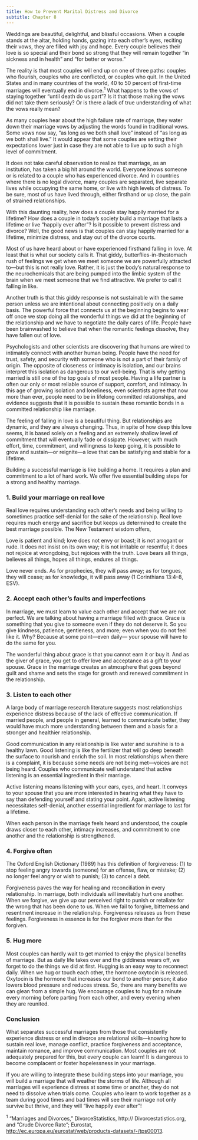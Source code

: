 ```yaml
---
title: How to Prevent Marital Distress and Divorce
subtitle: Chapter 8
---
```


Weddings are beautiful, delightful, and blissful occasions. When a couple stands at the altar, holding hands, gazing into each other’s eyes, reciting their vows, they are filled with joy and hope. Every couple believes their love is so special and their bond so strong that they will remain together “in sickness and in health” and “for better or worse.”

The reality is that most couples will end up on one of three paths: couples who flourish, couples who are conflicted, or couples who quit. In the United States and in many countries of the world, 40 to 50 percent of first-time marriages will eventually end in divorce.<sup>1</sup> What happens to the vows of staying together “until death do us part”? Is it that those making the vows did not take them seriously? Or is there a lack of true understanding of what the vows really mean?

As many couples hear about the high failure rate of marriage, they water down their marriage vows by adjusting the words found in traditional vows. Some vows now say, “as long as we both shall love” instead of “as long as we both shall live.” It would appear that some couples are setting their expectations lower just in case they are not able to live up to such a high level of commitment.

It does not take careful observation to realize that marriage, as an institution, has taken a big hit around the world. Everyone knows someone or is related to a couple who has experienced divorce. And in countries where there is no legal divorce, many couples are separated, live separate lives while occupying the same home, or live with high levels of distress. To be sure, most of us have lived through, either firsthand or up close, the pain of strained relationships.

With this daunting reality, how does a couple stay happily married for a lifetime? How does a couple in today’s society build a marriage that lasts a lifetime or live “happily ever after”? Is it possible to prevent distress and divorce? Well, the good news is that couples can stay happily married for a lifetime, minimize distress, and stay out of the divorce courts.

Most of us have heard about or have experienced firsthand falling in love. At least that is what our society calls it. That giddy, butterflies-in-thestomach rush of feelings we get when we meet someone we are powerfully attracted to—but this is not really love. Rather, it is just the body’s natural response to the neurochemicals that are being pumped into the limbic system of the brain when we meet someone that we find attractive. We prefer to call it falling in like.

Another truth is that this giddy response is not sustainable with the same person unless we are intentional about connecting positively on a daily basis. The powerful force that connects us at the beginning begins to wear off once we stop doing all the wonderful things we did at the beginning of the relationship and we have to negotiate the daily cares of life. People have been brainwashed to believe that when the romantic feelings dissolve, they have fallen out of love.

Psychologists and other scientists are discovering that humans are wired to intimately connect with another human being. People have the need for trust, safety, and security with someone who is not a part of their family of origin. The opposite of closeness or intimacy is isolation, and our brains interpret this isolation as dangerous to our well-being. That is why getting married is still one of the top goals of most people. Having a life partner is often our only or most reliable source of support, comfort, and intimacy. In this age of growing isolation and loneliness, even scientists agree that now more than ever, people need to be in lifelong committed relationships, and evidence suggests that it is possible to sustain these romantic bonds in a committed relationship like marriage.

The feeling of falling in love is a beautiful thing. But relationships are dynamic, and they are always changing. Thus, in spite of how deep this love seems, it is based solely on a feeling and an extremely shallow level of commitment that will eventually fade or dissipate. However, with much effort, time, commitment, and willingness to keep going, it is possible to grow and sustain—or reignite—a love that can be satisfying and stable for a lifetime.

Building a successful marriage is like building a home. It requires a plan and commitment to a lot of hard work. We offer five essential building steps for a strong and healthy marriage.

### 1. Build your marriage on real love

Real love requires understanding each other’s needs and being willing to sometimes practice self-denial for the sake of the relationship. Real love requires much energy and sacrifice but keeps us determined to create the best marriage possible. The New Testament wisdom offers,

Love is patient and kind; love does not envy or boast; it is not arrogant or rude. It does not insist on its own way; it is not irritable or resentful; it does not rejoice at wrongdoing, but rejoices with the truth. Love bears all things, believes all things, hopes all things, endures all things.

Love never ends. As for prophecies, they will pass away; as for tongues, they will cease; as for knowledge, it will pass away (1 Corinthians 13:4–8, ESV).

### 2. Accept each other’s faults and imperfections

In marriage, we must learn to value each other and accept that we are not perfect. We are talking about having a marriage filled with grace. Grace is something that you give to someone even if they do not deserve it. So you give kindness, patience, gentleness, and more; even when you do not feel like it. Why? Because at some point—even daily— your spouse will have to do the same for you.

The wonderful thing about grace is that you cannot earn it or buy it. And as the giver of grace, you get to offer love and acceptance as a gift to your spouse. Grace in the marriage creates an atmosphere that goes beyond guilt and shame and sets the stage for growth and renewed commitment in the relationship.

### 3. Listen to each other

A large body of marriage research literature suggests most relationships experience distress because of the lack of effective communication. If married people, and people in general, learned to communicate better, they would have much more understanding between them and a basis for a stronger and healthier relationship.

Good communication in any relationship is like water and sunshine is to a healthy lawn. Good listening is like the fertilizer that will go deep beneath the surface to nourish and enrich the soil. In most relationships when there is a complaint, it is because some needs are not being met—voices are not being heard. Couples who communicate well understand that active listening is an essential ingredient in their marriage.

Active listening means listening with your ears, eyes, and heart. It conveys to your spouse that you are more interested in hearing what they have to say than defending yourself and stating your point. Again, active listening necessitates self-denial, another essential ingredient for marriage to last for a lifetime.

When each person in the marriage feels heard and understood, the couple draws closer to each other, intimacy increases, and commitment to one another and the relationship is strengthened.

### 4. Forgive often

The Oxford English Dictionary (1989) has this definition of forgiveness: (1) to stop feeling angry towards (someone) for an offense, flaw, or mistake; (2) no longer feel angry or wish to punish; (3) to cancel a debt.

Forgiveness paves the way for healing and reconciliation in every relationship. In marriage, both individuals will inevitably hurt one another. When we forgive, we give up our perceived right to punish or retaliate for the wrong that has been done to us. When we fail to forgive, bitterness and resentment increase in the relationship. Forgiveness releases us from these feelings. Forgiveness in essence is for the forgiver more than for the forgiven.

### 5. Hug more

Most couples can hardly wait to get married to enjoy the physical benefits of marriage. But as daily life takes over and the giddiness wears off, we forget to do the things we did at first. Hugging is an easy way to reconnect daily. When we hug or touch each other, the hormone oxytocin is released. Oxytocin is the hormone that increases our bond to another person; it also lowers blood pressure and reduces stress. So, there are many benefits we can glean from a simple hug. We encourage couples to hug for a minute every morning before parting from each other, and every evening when they are reunited.

### Conclusion

What separates successful marriages from those that consistently experience distress or end in divorce are relational skills—knowing how to sustain real love, manage conflict, practice forgiveness and acceptance, maintain romance, and improve communication. Most couples are not adequately prepared for this, but every couple can learn! It is dangerous to become complacent or foster hopelessness in your marriage.

If you are willing to integrate these building steps into your marriage, you will build a marriage that will weather the storms of life. Although all marriages will experience distress at some time or another, they do not need to dissolve when trials come. Couples who learn to work together as a team during good times and bad times will see their marriage not only survive but thrive, and they will “live happily ever after”!

<sup>1</sup> “Marriages and Divorces,” DivorceStatistics, http:// Divorcestatistics.org, and ”Crude Divorce Rate”; Eurostat, http://ec.europa.eu/eurostat/web/products-datasets/-/tps00013.